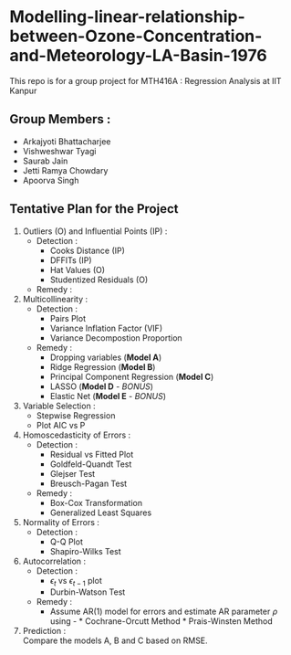 # Modelling-linear-relationship-between-Ozone-Concentration-and-Meteorology-LA-Basin-1976
This repo is for a group project for MTH416A : Regression Analysis at IIT Kanpur

## Group Members : 
  - Arkajyoti Bhattacharjee
  - Vishweshwar Tyagi
  - Saurab Jain
  - Jetti Ramya Chowdary
  - Apoorva Singh

## Tentative Plan for the Project

1. Outliers (O) and Influential Points (IP) :
     + Detection :
        -  Cooks Distance (IP)
        -  DFFITs (IP)
        -  Hat Values (O)
        -  Studentized Residuals (O)
     + Remedy : 
2. Multicollinearity :
     + Detection :
       - Pairs Plot
       - Variance Inflation Factor (VIF)
       - Variance Decompostion Proportion
     + Remedy :
       - Dropping variables (**Model A**)
       - Ridge Regression (**Model B**)
       - Principal Component Regression (**Model C**)
       - LASSO (**Model D** - *BONUS*)
       - Elastic Net (**Model E** - *BONUS*)
3. Variable Selection :
     - Stepwise Regression
     - Plot AIC vs P
4. Homoscedasticity of Errors :
     + Detection :
         - Residual vs Fitted Plot
         - Goldfeld-Quandt Test
         - Glejser Test
         - Breusch-Pagan Test
     + Remedy :
         - Box-Cox Transformation
         - Generalized Least Squares
5. Normality of Errors :
     + Detection :
         - Q-Q Plot
         - Shapiro-Wilks Test
6. Autocorrelation :
     + Detection :
         - $\epsilon_t$ vs $\epsilon_{t-1}$ plot
         - Durbin-Watson Test
     + Remedy :
         - Assume AR(1) model for errors and estimate AR parameter $\rho$ using -
               * Cochrane-Orcutt Method
               * Prais-Winsten Method
 7. Prediction :       
     Compare the models A, B and C based on RMSE.
